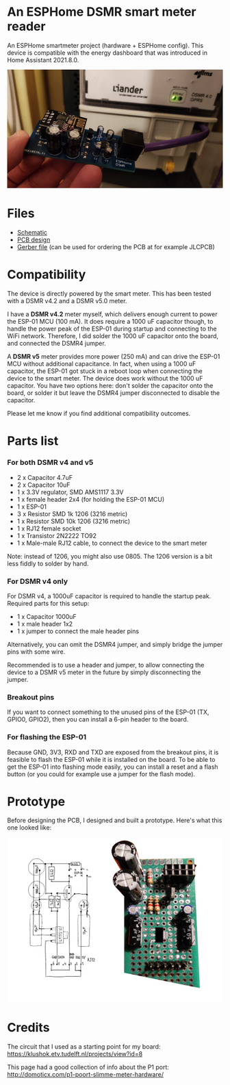 # An ESPHome DSMR smart meter reader

An ESPHome smartmeter project (hardware + ESPHome config).
This device is compatible with the energy dashboard that was introduced in Home Assistant 2021.8.0.

![connected](connected_to_meter.png)

# Files

* [Schematic](Schematic_DSMR_Reader_rev4.png)
* [PCB design](PCB_DSMR_Reader_rev4.png)
* [Gerber file](Gerber_DSMR_Reader_rev4.zip) (can be used for ordering the PCB at for example JLCPCB)

# Compatibility

The device is directly powered by the smart meter. This has been tested with a DSMR v4.2 and a  DSMR v5.0 meter.

I have a **DSMR v4.2** meter myself, which delivers enough current to power the ESP-01 MCU (100 mA). It does require a 1000 uF capacitor though, to handle the power peak of the ESP-01 during startup and connecting to the WiFi network. Therefore, I did solder the 1000 uF capacitor onto the board, and connected the DSMR4 jumper.

A **DSMR v5** meter provides more power (250 mA) and can drive the ESP-01 MCU without additional capacitance. In fact, when using a 1000 uF capacitor, the ESP-01 got stuck in a reboot loop when connecting the device to the smart meter. The device does work without the 1000 uF capacitor. You have two options here: don't solder the capacitor onto the board, or solder it but leave the DSMR4 jumper disconnected to disable the capacitor.

Please let me know if you find additional compatibility outcomes.

# Parts list

### For both DSMR v4 and v5

* 2 x Capacitor 4.7uF
* 2 x Capacitor 10uF
* 1 x 3.3V regulator, SMD AMS1117 3.3V
* 1 x female header 2x4 (for holding the ESP-01 MCU)
* 1 x ESP-01
* 3 x Resistor SMD 1k 1206 (3216 metric)
* 1 x Resistor SMD 10k 1206 (3216 metric)
* 1 x RJ12 female socket
* 1 x Transistor 2N2222 TO92
* 1 x Male-male RJ12 cable, to connect the device to the smart meter

Note: instead of 1206, you might also use 0805.
The 1206 version is a bit less fiddly to solder by hand.

### For DSMR v4 only

For DSMR v4, a 1000uF capacitor is required to handle the startup peak.
Required parts for this setup:

* 1 x Capacitor 1000uF
* 1 x male header 1x2
* 1 x jumper to connect the male header pins

Alternatively, you can omit the DSMR4 jumper, and simply bridge the
jumper pins with some wire.

Recommended is to use a header and jumper, to allow connecting the device
to a DSMR v5 meter in the future by simply disconnecting the jumper.

### Breakout pins

If you want to connect something to the unused pins of the ESP-01 (TX, GPIO0, GPIO2),
then you can install a 6-pin header to the board.

### For flashing the ESP-01

Because GND, 3V3, RXD and TXD are exposed from the breakout pins, it is feasible
to flash the ESP-01 while it is installed on the board.
To be able to get the ESP-01 into flashing mode easily, you can install a reset
and a flash button (or you could for example use a jumper for the flash mode).

# Prototype

Before designing the PCB, I designed and built a prototype.
Here's what this one looked like:

![prototype](prototype.jpg)

# Credits

The circuit that I used as a starting point for my board:
https://klushok.etv.tudelft.nl/projects/view?id=8

This page had a good collection of info about the P1 port:
http://domoticx.com/p1-poort-slimme-meter-hardware/

